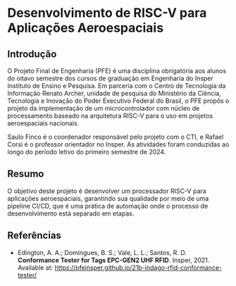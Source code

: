 # Desenvolvimento de RISC-V para Aplicações Aeroespaciais

<!-- ![](/images/capa_ilustrativa.jpg)  --> 

## Introdução

O Projeto Final de Engenharia (PFE) é uma disciplina obrigatória aos alunos do
oitavo semestre dos cursos de graduação em Engenharia do Insper Instituto de
Ensino e Pesquisa. Em parceria com o Centro de Tecnologia da Informação Renato
Archer, unidade de pesquisa do Ministério da Ciência, Tecnologia e Inovação do
Poder Executivo Federal do Brasil, o PFE propôs o projeto da implementação de um
microcontrolador com núcleo de processamento baseado na arquitetura RISC-V para
o uso em projetos aeroespaciais nacionais.

Saulo Finco é o coordenador responsável pelo projeto com o CTI, e Rafael Corsi é
o professor orientador no Insper. As atividades foram conduzidas ao longo do
período letivo do primeiro semestre de 2024.

## Resumo

O objetivo deste projeto é desenvolver um processador RISC-V para aplicações
aeroespaciais, garantindo sua qualidade por meio de uma pipeline CI/CD, que é
uma prática de automação onde o processo de desenvolvimento está separado em
etapas.

## Referências

- Edington, A. A.; Domingues, B. S.; Vale, L. L.; Santos, R. D. **Conformance
  Tester for Tags EPC-GEN2 UHF RFID**. Insper, 2021. Available at:
  https://pfeinsper.github.io/21b-indago-rfid-conformance-tester/
